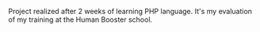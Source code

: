 Project realized after 2 weeks of learning PHP language. It's my evaluation of my training at the Human Booster school.
